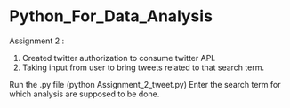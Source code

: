 # Python_For_Data_Analysis

Assignment 2 : 
1. Created twitter authorization to consume twitter API.
2. Taking input from user to bring tweets related to that search term.

Run the .py file (python Assignment_2_tweet.py)
Enter the search term for which analysis are supposed to  be done.
